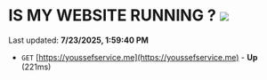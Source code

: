 # IS MY WEBSITE RUNNING ? [![](https://img.shields.io/static/v1?label=Sponsor&message=%E2%9D%A4&logo=GitHub&color=%23fe8e86)](https://github.com/sponsors/Youssef-Lehmam)

Last updated: **7/23/2025, 1:59:40 PM**

- `GET` [https://youssefservice.me](https://youssefservice.me) - **Up** (221ms)
